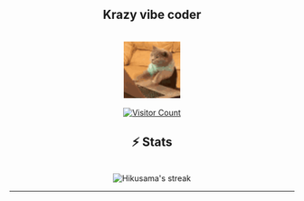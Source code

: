 <h2 align="center">
Krazy vibe coder 
</h2>

</br>
  <div align="center">
 
<img align="center" src="cat-typing.gif" width="100" />
  </div>
</br>
  
  <div align="center">
    <a href="https://hits.sh/github.com/hikusama/hikusama/" target="_blank">
      <img 
        src="https://hits.sh/github.com/hikusama/hikusama.svg?style=flat-square&label=Visitors&color=00cc88&labelColor=222222" 
        alt="Visitor Count" />
    </a>
  </div>

<div align=center>

  <h2>⚡️ Stats </h2>
  </div>

<br>

<div align="center">
<img width=390 src="https://streak-stats.demolab.com/?user=Hikusama&theme=transparent&count_private=true&border_radius=10&locale=en](https://github-readme-streak-stats.herokuapp.com/?user=Hikusama)" alt="Hikusama's streak" />
</div>


<hr>


